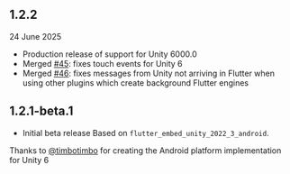## 1.2.2

24 June 2025

* Production release of support for Unity 6000.0
* Merged [#45](https://github.com/learntoflutter/flutter_embed_unity/pull/45): fixes touch events for Unity 6
* Merged [#46](https://github.com/learntoflutter/flutter_embed_unity/pull/46): fixes messages from Unity not arriving in Flutter when using other plugins which create background Flutter engines


## 1.2.1-beta.1

* Initial beta release
  Based on `flutter_embed_unity_2022_3_android`.

Thanks to [@timbotimbo](https://github.com/timbotimbo) for creating the Android platform implementation for Unity 6